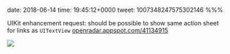 date: 2018-06-14
time: 19:45:12+0000
tweet: 1007348247575302146
%%%

UIKit enhancement request: should be possible to show same action sheet for links as `UITextView` [openradar.appspot.com/41134915](http://openradar.appspot.com/41134915)

![](DfrR40PW0AMoz4o.jpg)
